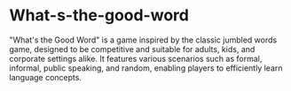 # What-s-the-good-word
"What's the Good Word" is a game inspired by the classic jumbled words game, designed to be competitive and suitable for adults, kids, and corporate settings alike. It features various scenarios such as formal, informal, public speaking, and random, enabling players to efficiently learn language concepts.
